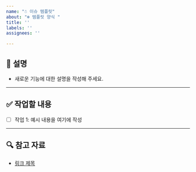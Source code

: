 ```yaml
---
name: "☃️ 이슈 템플릿"
about: "❄️ 템플릿 양식 "
title: ''
labels: ''
assignees: ''

---
```


## 📄 설명

- 새로운 기능에 대한 설명을 작성해 주세요.  

---

## ✅ 작업할 내용

- [ ] 작업 1: 예시 내용을 여기에 작성

---

## 🔍 참고 자료

- [링크 제목](URL)
